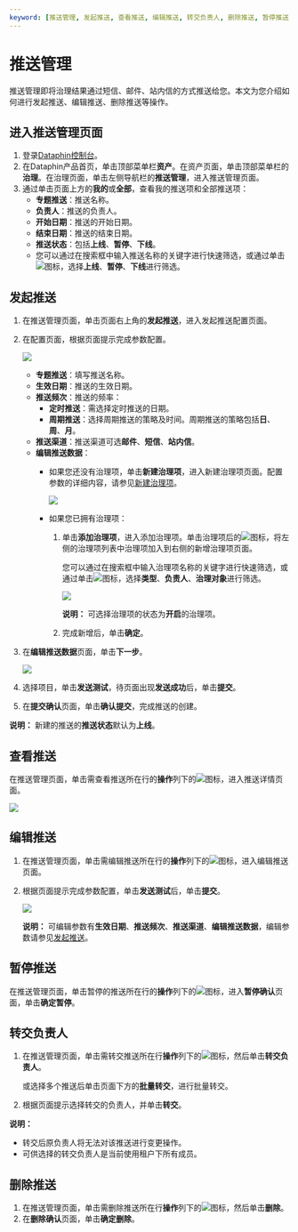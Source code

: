 ```yaml
---
keyword: [推送管理, 发起推送, 查看推送, 编辑推送, 转交负责人, 删除推送, 暂停推送]
---
```


# 推送管理

推送管理即将治理结果通过短信、邮件、站内信的方式推送给您。本文为您介绍如何进行发起推送、编辑推送、删除推送等操作。

## 进入推送管理页面

1.  登录[Dataphin控制台](https://dataphin.console.aliyun.com/workingArea)。
2.  在Dataphin产品首页，单击顶部菜单栏**资产**。在资产页面，单击顶部菜单栏的**治理**。在治理页面，单击左侧导航栏的**推送管理**，进入推送管理页面。
3.  通过单击页面上方的**我的**或**全部**，查看我的推送项和全部推送项：
    -   **专题推送**：推送名称。
    -   **负责人**：推送的负责人。
    -   **开始日期**：推送的开始日期。
    -   **结束日期**：推送的结束日期。
    -   **推送状态**：包括**上线**、**暂停**、**下线**。
    -   您可以通过在搜索框中输入推送名称的关键字进行快速筛选，或通过单击![](https://static-aliyun-doc.oss-accelerate.aliyuncs.com/assets/img/zh-CN/5029997951/p66969.png)图标，选择**上线**、**暂停**、**下线**进行筛选。

## 发起推送

1.  在推送管理页面，单击页面右上角的**发起推送**，进入发起推送配置页面。
2.  在配置页面，根据页面提示完成参数配置。

    ![](https://static-aliyun-doc.oss-accelerate.aliyuncs.com/assets/img/zh-CN/4051781951/p67172.png)

    -   **专题推送**：填写推送名称。
    -   **生效日期**：推送的生效日期。
    -   **推送频次**：推送的频率：
        -   **定时推送**：需选择定时推送的日期。
        -   **周期推送**：选择周期推送的策略及时间。周期推送的策略包括**日**、**周**、**月**。
    -   **推送渠道**：推送渠道可选**邮件**、**短信**、**站内信**。
    -   **编辑推送数据**：
        -   如果您还没有治理项，单击**新建治理项**，进入新建治理项页面。配置参数的详细内容，请参见[新建治理项](/cn.zh-CN/资产中心/数据治理/治理项管理/治理项管理.md)。

            ![](https://static-aliyun-doc.oss-accelerate.aliyuncs.com/assets/img/zh-CN/4051781951/p67205.png)

        -   如果您已拥有治理项：
            1.  单击**添加治理项**，进入添加治理项。单击治理项后的![](https://static-aliyun-doc.oss-accelerate.aliyuncs.com/assets/img/zh-CN/3029997951/p67204.png)图标，将左侧的治理项列表中治理项加入到右侧的新增治理项页面。

                您可以通过在搜索框中输入治理项名称的关键字进行快速筛选，或通过单击![](https://static-aliyun-doc.oss-accelerate.aliyuncs.com/assets/img/zh-CN/5029997951/p66969.png)图标，选择**类型**、**负责人**、**治理对象**进行筛选。

                ![](https://static-aliyun-doc.oss-accelerate.aliyuncs.com/assets/img/zh-CN/5051781951/p67203.png)

                **说明：** 可选择治理项的状态为**开启**的治理项。

            2.  完成新增后，单击**确定**。
3.  在**编辑推送数据**页面，单击**下一步**。

    ![](https://static-aliyun-doc.oss-accelerate.aliyuncs.com/assets/img/zh-CN/5051781951/p67207.png)

4.  选择项目，单击**发送测试**，待页面出现**发送成功**后，单击**提交**。
5.  在**提交确认**页面，单击**确认提交**，完成推送的创建。

**说明：** 新建的推送的**推送状态**默认为**上线**。

## 查看推送

在推送管理页面，单击需查看推送所在行的**操作**列下的![](https://static-aliyun-doc.oss-accelerate.aliyuncs.com/assets/img/zh-CN/5029997951/p67143.png)图标，进入推送详情页面。

![](https://static-aliyun-doc.oss-accelerate.aliyuncs.com/assets/img/zh-CN/3029997951/p67213.png)

## 编辑推送

1.  在推送管理页面，单击需编辑推送所在行的**操作**列下的![](https://static-aliyun-doc.oss-accelerate.aliyuncs.com/assets/img/zh-CN/3029997951/p67145.png)图标，进入编辑推送页面。
2.  根据页面提示完成参数配置，单击**发送测试**后，单击**提交**。

    ![](https://static-aliyun-doc.oss-accelerate.aliyuncs.com/assets/img/zh-CN/6051781951/p67216.png)

    **说明：** 可编辑参数有**生效日期**、**推送频次**、**推送渠道**、**编辑推送数据**，编辑参数请参见[发起推送](#section_kuy_ouj_pmg)。


## 暂停推送

在推送管理页面，单击暂停的推送所在行的**操作**列下的![](https://static-aliyun-doc.oss-accelerate.aliyuncs.com/assets/img/zh-CN/3029997951/p67217.png)图标，进入**暂停确认**页面，单击**确定暂停**。

## 转交负责人

1.  在推送管理页面，单击需转交推送所在行**操作**列下的![](https://static-aliyun-doc.oss-accelerate.aliyuncs.com/assets/img/zh-CN/5029997951/p67099.png)图标，然后单击**转交负责人**。

    或选择多个推送后单击页面下方的**批量转交**，进行批量转交。

2.  根据页面提示选择转交的负责人，并单击**转交**。

**说明：**

-   转交后原负责人将无法对该推送进行变更操作。
-   可供选择的转交负责人是当前使用租户下所有成员。

## 删除推送

1.  在推送管理页面，单击需删除推送所在行**操作**列下的![](https://static-aliyun-doc.oss-accelerate.aliyuncs.com/assets/img/zh-CN/5029997951/p67099.png)图标，然后单击**删除**。
2.  在**删除确认**页面，单击**确定删除**。

